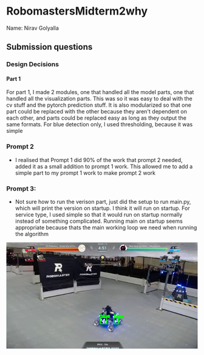 # RobomastersMidterm2why
Name: Nirav Golyalla

## Submission questions
### Design Decisions
#### Part 1 
For part 1, I made 2 modules, one that handled all the model parts, one that handled all the visualization parts. This was so it was easy to deal with the cv stuff and the pytorch prediction stuff. It is also modularized so that one part could be replaced with the other because they aren't dependent on each other, and parts could be replaced easy as long as they output the same formats. For blue detection only, I used thresholding, because it was simple
### Prompt 2
- I realised that Prompt 1 did 90% of the work that prompt 2 needed, added it as a small addition to prompt 1 work. This allowed me to add a simple part to my prompt 1 work to make prompt 2 work
### Prompt 3:
- Not sure how to run the verison part, just did the setup to run main.py, which will print the version on startup. I think it will run on startup. For service type, I used simple so that it would run on startup normally instead of something complicated. Running main on startup seems appropriate because thats the main working loop we need when running the algorithm

<p align="center">
    <img src="Screenshot.png">
</p>